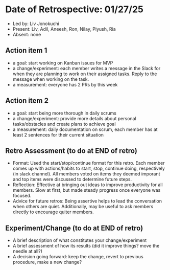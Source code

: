 # Date of Retrospective: 01/27/25

* Led by: Liv Jonokuchi
* Present: Liv, Adil, Aneesh, Ron, Nilay, Piyush, Ria
* Absent: none

## Action item 1

* a goal: start working on Kanban issues for MVP
* a change/experiment: each member writes a message in the Slack for when they are planning to work on their assigned tasks. Reply to the message when working on the task.
* a measurement: everyone has 2 PRs by this week

## Action item 2

* a goal: start being more thorough in daily scrums 
* a change/experiment: provide more details about personal tasks/obstacles and create plans to achieve goal
* a measurement: daily documentation on scrum, each member has at least 2 sentences for their current situation

## Retro Assessment (to do at END of retro)

* Format: Used the start/stop/continue format for this retro. Each member comes up with actions/habits to start, stop, continue doing, respectively (in slack channel). All members voted on items they deemed imporant and top items were discussed to determine future steps. 
* Reflection: Effective at bringing out ideas to improve productivity for all members. Slow at first, but made steady progress once everyone was focused.
* Advice for future retros: Being assertive helps to lead the conversation when others are quiet. Additionally, may be useful to ask members directly to encourage quiter members.

## Experiment/Change (to do at END of retro)
* A brief description of what constitutes your change/experiment
* A brief assessment of how its results (did it improve things? move the needle at all?)
* A decision going forward: keep the change, revert to previous procedure, make a new change? 
